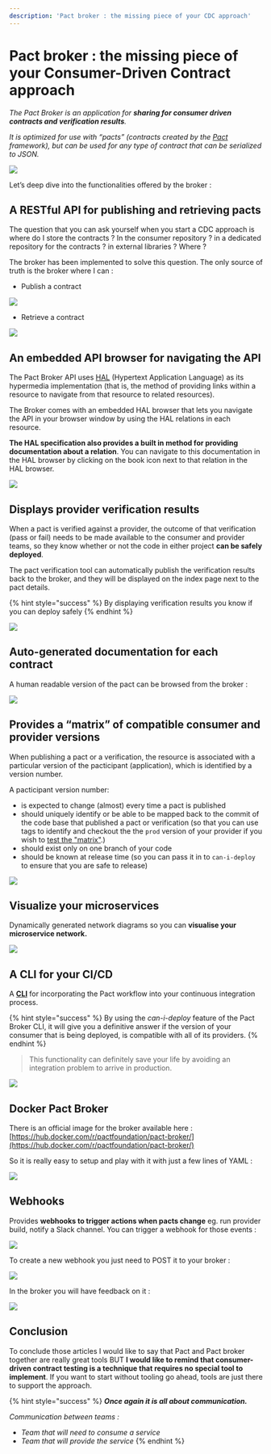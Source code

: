 ```yaml
---
description: 'Pact broker : the missing piece of your CDC approach'
---
```


# Pact broker : the missing piece of your Consumer-Driven Contract approach

_The Pact Broker is an application for **sharing for consumer driven contracts and verification results**._

_It is optimized for use with “pacts” (contracts created by the_ [_Pact_](http://docs.pact.io/) _framework), but can be used for any type of contract that can be serialized to JSON._

![](<../../../.gitbook/assets/image (205).png>)

Let’s deep dive into the functionalities offered by the broker :

## A RESTful API for **publishing and retrieving pacts** <a href="#3f81" id="3f81"></a>

The question that you can ask yourself when you start a CDC approach is where do I store the contracts ? In the consumer repository ? in a dedicated repository for the contracts ? in external libraries ? Where ?

The broker has been implemented to solve this question. The only source of truth is the broker where I can :

* Publish a contract

![](<../../../.gitbook/assets/image (206).png>)

* Retrieve a contract

![](<../../../.gitbook/assets/image (207).png>)

## An embedded API **browser for navigating the API** <a href="#69d8" id="69d8"></a>

The Pact Broker API uses [HAL](http://stateless.co/hal\_specification.html) (Hypertext Application Language) as its hypermedia implementation (that is, the method of providing links within a resource to navigate from that resource to related resources).

The Broker comes with an embedded HAL browser that lets you navigate the API in your browser window by using the HAL relations in each resource.

**The HAL specification also provides a built in method for providing documentation about a relation**. You can navigate to this documentation in the HAL browser by clicking on the book icon next to that relation in the HAL browser.

![](<../../../.gitbook/assets/image (208).png>)

## Displays provider **verification results** <a href="#45b6" id="45b6"></a>

When a pact is verified against a provider, the outcome of that verification (pass or fail) needs to be made available to the consumer and provider teams, so they know whether or not the code in either project **can be safely deployed**.

The pact verification tool can automatically publish the verification results back to the broker, and they will be displayed on the index page next to the pact details.

{% hint style="success" %}
By displaying verification results you know if you can deploy safely
{% endhint %}

![](<../../../.gitbook/assets/image (209).png>)

## **Auto-generated documentation** for each contract <a href="#568d" id="568d"></a>

A human readable version of the pact can be browsed from the broker :

![](<../../../.gitbook/assets/image (210).png>)



## Provides a **“matrix” of compatible consumer and provider versions** <a href="#5c45" id="5c45"></a>

When publishing a pact or a verification, the resource is associated with a particular version of the pacticipant (application), which is identified by a version number.

A pacticipant version number:

* is expected to change (almost) every time a pact is published
* should uniquely identify or be able to be mapped back to the commit of the code base that published a pact or verification (so that you can use tags to identify and checkout the the `prod` version of your provider if you wish to [test the "matrix"](http://rea.tech/enter-the-pact-matrix-or-how-to-decouple-the-release-cycles-of-your-microservices/).)
* should exist only on one branch of your code
* should be known at release time (so you can pass it in to `can-i-deploy` to ensure that you are safe to release)

![](<../../../.gitbook/assets/image (211).png>)

## Visualize your microservices <a href="#1504" id="1504"></a>

Dynamically generated network diagrams so you can **visualise your microservice network.**

![](<../../../.gitbook/assets/image (212).png>)

## A CLI for your CI/CD <a href="#8e86" id="8e86"></a>

A [**CLI**](https://github.com/pact-foundation/pact-ruby-standalone/releases) for incorporating the Pact workflow into your continuous integration process.

{% hint style="success" %}
By using the _can-i-deploy_ feature of the Pact Broker CLI, it will give you a definitive answer if the version of your consumer that is being deployed, is compatible with all of its providers.
{% endhint %}

> This functionality can definitely save your life by avoiding an integration problem to arrive in production.

![](<../../../.gitbook/assets/image (213).png>)

## **Docker Pact Broker** <a href="#23fb" id="23fb"></a>

There is an official image for the broker available here : [https://hub.docker.com/r/pactfoundation/pact-broker/](https://hub.docker.com/r/pactfoundation/pact-broker/)

So it is really easy to setup and play with it with just a few lines of YAML :

![](<../../../.gitbook/assets/image (214).png>)

## Webhooks <a href="#1d25" id="1d25"></a>

Provides **webhooks to trigger actions when pacts change** eg. run provider build, notify a Slack channel. You can trigger a webhook for those events :

![](<../../../.gitbook/assets/image (215).png>)

To create a new webhook you just need to POST it to your broker :

![](<../../../.gitbook/assets/image (216).png>)

In the broker you will have feedback on it :

![](<../../../.gitbook/assets/image (217).png>)

## Conclusion

To conclude those articles I would like to say that Pact and Pact broker together are really great tools BUT **I would like to remind that consumer-driven contract testing is a technique that requires no special tool to implement**. If you want to start without tooling go ahead, tools are just there to support the approach.

{% hint style="success" %}
_**Once again it is all about communication.**_

_Communication between teams :_

* _Team that will need to consume a service_
* _Team that will provide the service_
{% endhint %}
